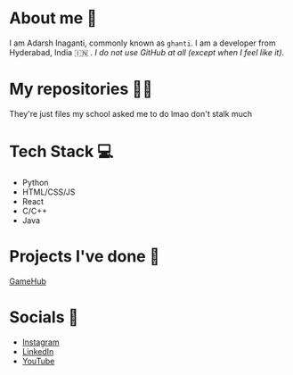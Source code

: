 # About me 🚮

I am Adarsh Inaganti, commonly known as `ghanti`. I am a developer from Hyderabad, India 🇮🇳 . _I do not use GitHub at all (except when I feel like it)_.

# My repositories 🧑‍💻

They're just files my school asked me to do lmao don't stalk much

# Tech Stack 💻

-   Python
-   HTML/CSS/JS
-   React
-   C/C++
-   Java

# Projects I've done 💪

[GameHub](https://github.com/gh4nti/game-hub)

# Socials 💬

-   [Instagram](https://instagram.com/gh4nti)
-   [LinkedIn](https://www.linkedin.com/in/adarshinaganti)
-   [YouTube](https://www.youtube.com/channel/UCxRXNyWPPr4G3wp40-0G1Aw)
